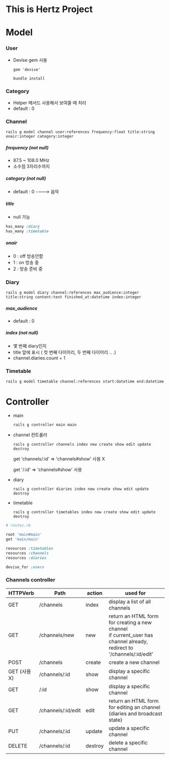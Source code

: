 # This is Hertz Project



# Model

### User

- Devise gem 사용

  `gem 'devise'`

  `bundle install`



### Category

- Helper 메서드 사용해서 보여줄 때 처리
- default : 0



### Channel

`rails g model channel user:references frequency:float title:string onair:integer category:integer`

##### frequency (not null)

- 87.5 ~ 108.0 MHz 
- 소수점 3자리수까지

##### category (not null)

- default : 0 ----> 음악

##### title

- null 가능

```ruby
has_many :diary
has_many :timetable
```

##### onair

- 0 : off  방송안함
- 1 : on 방송 중
- 2 : 방송 준비 중



### Diary

`rails g model diary channel:references max_audience:integer title:string content:text finished_at:datetime index:integer  `

##### max_audience

- default : 0

##### index (not null)

- 몇 번째 diary인지 
- title 앞에 표시 ( 첫 번째 다이어리, 두 번째 다이어리 ..  .)
- channel.diaries.count + 1



### Timetable

`rails g model timetable channel:references start:datetime end:datetime  `





# Controller

- main

  `rails g controller main main`

- channel 컨트롤러 

  `rails g controller channels index new create show edit update destroy`

  get 'channels/:id' => 'channels#show'  사용 X

  get '/:id' => 'channels#show'  사용

- diary

  `rails g controller diaries index new create show edit update destroy`

- timetable

  `rails g controller timetables index new create show edit update destroy`



```ruby
# routes.rb

root 'main#main'
get	'main/main'

resources :timetables
resources :channels
resources :diaries

devise_for :users
```



### Channels controller

| HTTPVerb     | Path               | action  | used for                                                     |
| ------------ | ------------------ | ------- | ------------------------------------------------------------ |
| GET          | /channels          | index   | display a list of all channels                               |
| GET          | /channels/new      | new     | return an HTML form for creating a new channel<br /> if current_user has channel already, redirect to '/channels/:id/edit' |
| POST         | /channels          | create  | create a new channel                                         |
| GET (사용 X) | /channels/:id      | show    | display a specific channel                                   |
| GET          | /:id               | show    | display a specific channel                                   |
| GET          | /channels/:id/edit | edit    | return an HTML form for editing an channel (diaries and broadcast state) |
| PUT          | /channels/:id      | update  | update a specific channel                                    |
| DELETE       | /channels/:id      | destroy | delete a specific channel                                    |

